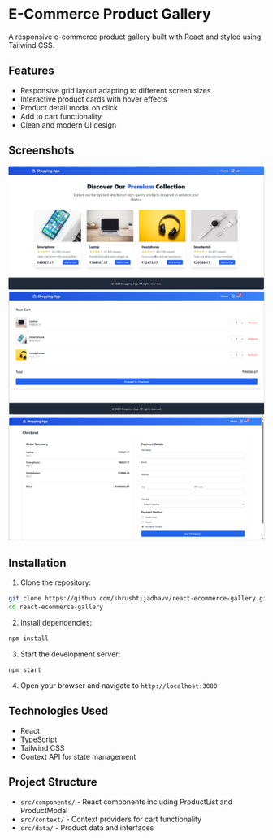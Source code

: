 # E-Commerce Product Gallery

A responsive e-commerce product gallery built with React and styled using Tailwind CSS.

## Features

- Responsive grid layout adapting to different screen sizes
- Interactive product cards with hover effects
- Product detail modal on click
- Add to cart functionality
- Clean and modern UI design

## Screenshots

![Product Gallery](screenshots/product-gallery.png)
![Product cart](screenshots/product-cart.png)
![Product payment](screenshots/product-payment.png)

## Installation

1. Clone the repository:
```bash
git clone https://github.com/shrushtijadhavv/react-ecommerce-gallery.git
cd react-ecommerce-gallery
```

2. Install dependencies:
```bash
npm install
```

3. Start the development server:
```bash
npm start
```

4. Open your browser and navigate to `http://localhost:3000`

## Technologies Used

- React
- TypeScript
- Tailwind CSS
- Context API for state management

## Project Structure

- `src/components/` - React components including ProductList and ProductModal
- `src/context/` - Context providers for cart functionality
- `src/data/` - Product data and interfaces
